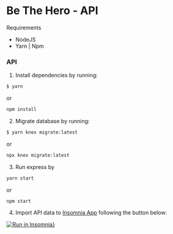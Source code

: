 # Be The Hero - API

Requirements

* NodeJS
* Yarn | Npm

### API

1. Install dependencies by running:
  
  ```bash
  $ yarn
  ```
  or
  ```bash
  npm install
  ```

2. Migrate database by running:

  ```bash
  $ yarn knex migrate:latest
  ```
  or
  ```bash
  npx knex migrate:latest
  ```

3. Run express by
  ```bash
  yarn start
  ```
  or
  ```bash
  npm start
  ```

4. Import API data to [Insomnia App](https://insomnia.rest/) following the button below:

  [![Run in Insomnia}](https://insomnia.rest/images/run.svg)](https://insomnia.rest/run/?label=OmniStack%2011.0%20-%20Be%20The%20Hero&uri=https%3A%2F%2Fraw.githubusercontent.com%2Fwillduarte%2Fbe-the-hero%2Fmaster%2Fbackend%2FInsomnia_2020-03-24.json)
